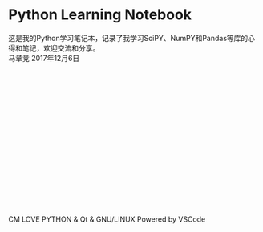 # Python Learning Notebook 
这是我的Python学习笔记本，记录了我学习SciPY、NumPY和Pandas等库的心得和笔记，欢迎交流和分享。
<br/>
马章竞
2017年12月6日
<br/>
<br/>
<br/>
<br/>
<br/>
<br/>
<br/>
<br/>
<br/>
<br/>

<br/>
<br/>

<br/>
<br/>
<br/>
<br/>
<br/>
<br/>
CM LOVE PYTHON & Qt & GNU/LINUX
Powered by VSCode